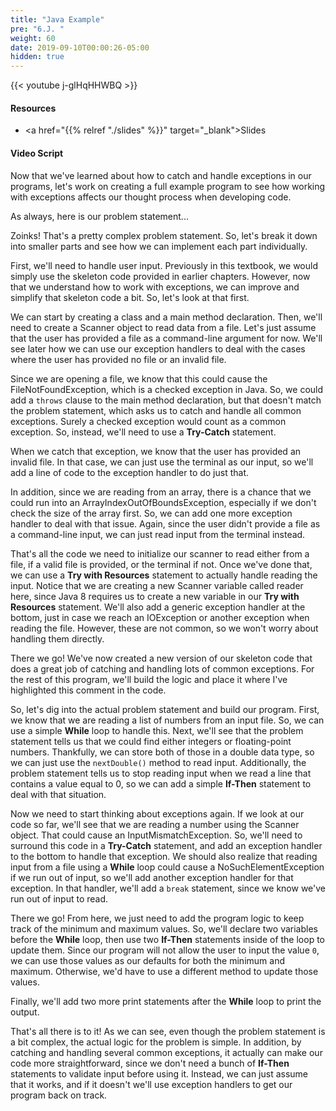 ```yaml
---
title: "Java Example"
pre: "6.J. "
weight: 60
date: 2019-09-10T00:00:26-05:00
hidden: true
---
```


{{< youtube j-glHqHHWBQ >}}

#### Resources

* <a href="{{% relref "./slides" %}}" target="_blank">Slides</a>

#### Video Script

Now that we've learned about how to catch and handle exceptions in our programs, let's work on creating a full example program to see how working with exceptions affects our thought process when developing code.

As always, here is our problem statement...

Zoinks! That's a pretty complex problem statement. So, let's break it down into smaller parts and see how we can implement each part individually.

First, we'll need to handle user input. Previously in this textbook, we would simply use the skeleton code provided in earlier chapters. However, now that we understand how to work with exceptions, we can improve and simplify that skeleton code a bit. So, let's look at that first.

We can start by creating a class and a main method declaration. Then, we'll need to create a Scanner object to read data from a file. Let's just assume that the user has provided a file as a command-line argument for now. We'll see later how we can use our exception handlers to deal with the cases where the user has provided no file or an invalid file.

Since we are opening a file, we know that this could cause the FileNotFoundException, which is a checked exception in Java. So, we could add a `throws` clause to the main method declaration, but that doesn't match the problem statement, which asks us to catch and handle all common exceptions. Surely a checked exception would count as a common exception. So, instead, we'll need to use a **Try-Catch** statement.

When we catch that exception, we know that the user has provided an invalid file. In that case, we can just use the terminal as our input, so we'll add a line of code to the exception handler to do just that.

In addition, since we are reading from an array, there is a chance that we could run into an ArrayIndexOutOfBoundsException, especially if we don't check the size of the array first. So, we can add one more exception handler to deal with that issue. Again, since the user didn't provide a file as a command-line input, we can just read input from the terminal instead.

That's all the code we need to initialize our scanner to read either from a file, if a valid file is provided, or the terminal if not. Once we've done that, we can use a **Try with Resources** statement to actually handle reading the input. Notice that we are creating a new Scanner variable called reader here, since Java 8 requires us to create a new variable in our **Try with Resources** statement. We'll also add a generic exception handler at the bottom, just in case we reach an IOException or another exception when reading the file. However, these are not common, so we won't worry about handling them directly.

There we go! We've now created a new version of our skeleton code that does a great job of catching and handling lots of common exceptions. For the rest of this program, we'll build the logic and place it where I've highlighted this comment in the code.

So, let's dig into the actual problem statement and build our program. First, we know that we are reading a list of numbers from an input file. So, we can use a simple **While** loop to handle this. Next, we'll see that the problem statement tells us that we could find either integers or floating-point numbers. Thankfully, we can store both of those in a double data type, so we can just use the `nextDouble()` method to read input. Additionally, the problem statement tells us to stop reading input when we read a line that contains a value equal to 0, so we can add a simple **If-Then** statement to deal with that situation.

Now we need to start thinking about exceptions again. If we look at our code so far, we'll see that we are reading a number using the Scanner object. That could cause an InputMismatchException. So, we'll need to surround this code in a **Try-Catch** statement, and add an exception handler to the bottom to handle that exception. We should also realize that reading input from a file using a **While** loop could cause a NoSuchElementException if we run out of input, so we'll add another exception handler for that exception. In that handler, we'll add a `break` statement, since we know we've run out of input to read.

There we go! From here, we just need to add the program logic to keep track of the minimum and maximum values. So, we'll declare two variables before the **While** loop, then use two **If-Then** statements inside of the loop to update them. Since our program will not allow the user to input the value `0`, we can use those values as our defaults for both the minimum and maximum. Otherwise, we'd have to use a different method to update those values.

Finally, we'll add two more print statements after the **While** loop to print the output.

That's all there is to it! As we can see, even though the problem statement is a bit complex, the actual logic for the problem is simple. In addition, by catching and handling several common exceptions, it actually can make our code more straightforward, since we don't need a bunch of **If-Then** statements to validate input before using it. Instead, we can just assume that it works, and if it doesn't we'll use exception handlers to get our program back on track.
